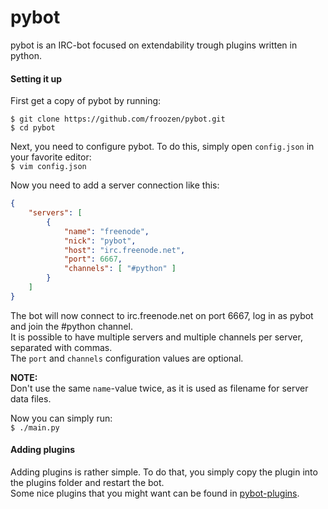 pybot
=====

pybot is an IRC-bot focused on extendability trough plugins written in python.

#### Setting it up

First get a copy of pybot by running:<br>
```
$ git clone https://github.com/froozen/pybot.git
$ cd pybot
```

Next, you need to configure pybot. To do this, simply open `config.json` in your favorite editor:<br>
`$ vim config.json`

Now you need to add a server connection like this:<br>
```json
{
    "servers": [
        {
            "name": "freenode",
            "nick": "pybot",
            "host": "irc.freenode.net",
            "port": 6667,
            "channels": [ "#python" ]
        }
    ]
}
```

The bot will now connect to irc.freenode.net on port 6667, log in as pybot and join the #python channel.<br>
It is possible to have multiple servers and multiple channels per server, separated with commas.<br>
The `port` and `channels` configuration values are optional.<br>

**NOTE:**<br>
Don't use the same `name`-value twice, as it is used as filename for server data files.<br>

Now you can simply run:<br>
`$ ./main.py`

#### Adding plugins

Adding plugins is rather simple. To do that, you simply copy the plugin into the plugins folder and restart the bot.<br>
Some nice plugins that you might want can be found in [pybot-plugins](https://github.com/froozen/pybot-plugins).
